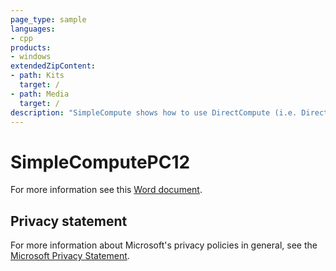 ```yaml
---
page_type: sample
languages:
- cpp
products:
- windows
extendedZipContent:
- path: Kits
  target: /
- path: Media
  target: /
description: "SimpleCompute shows how to use DirectCompute (i.e. Direct3D Compute Shader) for DirectX 12."
---
```


# SimpleComputePC12

For more information see this [Word document](https://github.com/microsoft/Xbox-ATG-Samples/blob/master/PCSamples/IntroGraphics/SimpleComputePC12/Readme.docx).

## Privacy statement

For more information about Microsoft's privacy policies in general, see the [Microsoft Privacy Statement](https://privacy.microsoft.com/privacystatement/).
